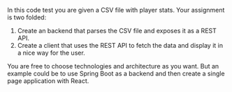 In this code test you are given a CSV file with player stats.
Your assignment is two folded:

1. Create an backend that parses the CSV file and exposes it as a REST API.
2. Create a client that uses the REST API to fetch the data and display it in a nice
   way for the user.

You are free to choose technologies and architecture as you want. But an example
could be to use Spring Boot as a backend and then create a single page application
with React.

